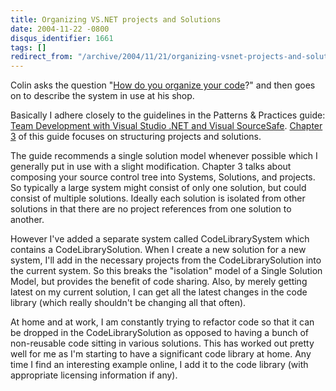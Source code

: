 ```yaml
---
title: Organizing VS.NET projects and Solutions
date: 2004-11-22 -0800
disqus_identifier: 1661
tags: []
redirect_from: "/archive/2004/11/21/organizing-vsnet-projects-and-solutions.aspx/"
---
```


Colin asks the question "[How do you organize your
code](http://www.jtleigh.com/people/colin/blog/archives/2004/11/how_do_you_orga_1.html)?"
and then goes on to describe the system in use at his shop.

Basically I adhere closely to the guidelines in the Patterns & Practices
guide: [Team Development with Visual Studio .NET and Visual
SourceSafe](http://msdn.microsoft.com/library/default.asp?url=/library/en-us/dnbda/html/tdlg_rm.asp).
[Chapter
3](http://msdn.microsoft.com/library/default.asp?url=/library/en-us/dnbda/html/tdlg_ch3.asp)
of this guide focuses on structuring projects and solutions.

The guide recommends a single solution model whenever possible which I
generally put in use with a slight modification. Chapter 3 talks about
composing your source control tree into Systems, Solutions, and
projects. So typically a large system might consist of only one
solution, but could consist of multiple solutions. Ideally each solution
is isolated from other solutions in that there are no project references
from one solution to another.

However I've added a separate system called CodeLibrarySystem which
contains a CodeLibrarySolution. When I create a new solution for a new
system, I'll add in the necessary projects from the CodeLibrarySolution
into the current system. So this breaks the "isolation" model of a
Single Solution Model, but provides the benefit of code sharing. Also,
by merely getting latest on my current solution, I can get all the
latest changes in the code library (which really shouldn't be changing
all that often).

At home and at work, I am constantly trying to refactor code so that it
can be dropped in the CodeLibrarySolution as opposed to having a bunch
of non-reusable code sitting in various solutions. This has worked out
pretty well for me as I'm starting to have a significant code library at
home. Any time I find an interesting example online, I add it to the
code library (with appropriate licensing information if any).

